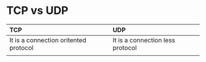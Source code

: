 # TCP vs UDP

| TCP | UDP |
| :--- | :--- |
| It is a connection oritented protocol | It is a connection less protocol |
|  |  |

